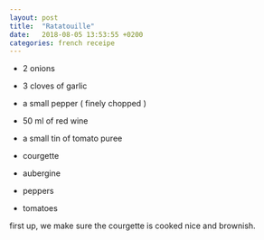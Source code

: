 ```yaml
---
layout: post
title:  "Ratatouille"
date:   2018-08-05 13:53:55 +0200
categories: french receipe
---
```


- 2 onions
- 3 cloves of garlic
- a small pepper
( finely chopped )

- 50 ml of red wine
- a small tin of tomato puree

- courgette
- aubergine
- peppers
- tomatoes

first up, we make sure the courgette is cooked nice and brownish.
